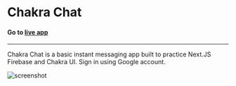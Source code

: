 # Chakra Chat
#### Go to [live app](https://nextjs-chakra-chatapp-qnhb6dq42-bscottnz.vercel.app/)

---

Chakra Chat is a basic instant messaging app built to practice Next.JS Firebase and Chakra UI. Sign in using Google account.
 


![screenshot](https://raw.githubusercontent.com/bscottnz/portfolio-site/main/src/assets/chatapp.png)
